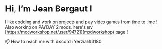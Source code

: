 # Hi, I’m Jean Bergaut !
I like codding and work on projects and play video games from time to time !
Also working on PAYDAY 2 mods, here's my [https://modworkshop.net/user/94721](modworkshop) page !

📫 How to reach me with discord : Yerziah#3180
